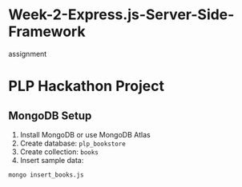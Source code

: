 # Week-2-Express.js-Server-Side-Framework
assignment 
# PLP Hackathon Project

## MongoDB Setup
1. Install MongoDB or use MongoDB Atlas
2. Create database: `plp_bookstore`
3. Create collection: `books`
4. Insert sample data:
```bash
mongo insert_books.js
